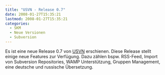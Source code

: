 ```yaml
---
title: "USVN - Release 0.7"
date: 2008-01-27T15:35:21
lastmod: 2008-01-27T15:35:21
categories:
  - SKM
  - Neue Versionen
  - Subversion
---
```

Es ist eine neue Release 0.7 von <a href="http://www.usvn.info"  title="USVN">USVN</a> erschienen. Diese Release stellt einige neue Features zur Verfügung. Dazu zählen bspw. RSS-Feed, Import von Subversion Repositories, WAMP Unterstützung, Gruppen Management, eine deutsche und russische Übersetzung.
